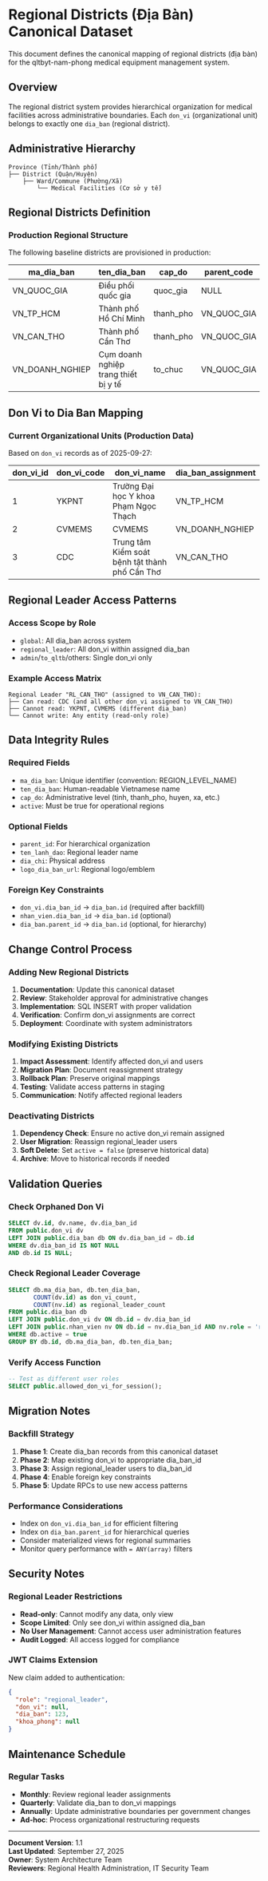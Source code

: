 # Regional Districts (Địa Bàn) Canonical Dataset

This document defines the canonical mapping of regional districts (địa bàn) for the qltbyt-nam-phong medical equipment management system.

## Overview

The regional district system provides hierarchical organization for medical facilities across administrative boundaries. Each `don_vi` (organizational unit) belongs to exactly one `dia_ban` (regional district).

## Administrative Hierarchy

```
Province (Tỉnh/Thành phố)
├── District (Quận/Huyện)  
    ├── Ward/Commune (Phường/Xã)
        └── Medical Facilities (Cơ sở y tế)
```

## Regional Districts Definition

### Production Regional Structure
The following baseline districts are provisioned in production:

| ma_dia_ban | ten_dia_ban | cap_do | parent_code | ten_lanh_dao | active |
|------------|-------------|--------|-------------|--------------|---------|
| VN_QUOC_GIA | Điều phối quốc gia | quoc_gia | NULL | Ban điều phối quốc gia | true |
| VN_TP_HCM | Thành phố Hồ Chí Minh | thanh_pho | VN_QUOC_GIA | Sở Y tế TP.HCM | true |
| VN_CAN_THO | Thành phố Cần Thơ | thanh_pho | VN_QUOC_GIA | Sở Y tế TP. Cần Thơ | true |
| VN_DOANH_NGHIEP | Cụm doanh nghiệp trang thiết bị y tế | to_chuc | VN_QUOC_GIA | Hiệp hội thiết bị y tế | true |

## Don Vi to Dia Ban Mapping

### Current Organizational Units (Production Data)
Based on `don_vi` records as of 2025-09-27:

| don_vi_id | don_vi_code | don_vi_name | dia_ban_assignment |
|-----------|-------------|-------------|-------------------|
| 1 | YKPNT | Trường Đại học Y khoa Phạm Ngọc Thạch | VN_TP_HCM |
| 2 | CVMEMS | CVMEMS | VN_DOANH_NGHIEP |
| 3 | CDC | Trung tâm Kiểm soát bệnh tật thành phố Cần Thơ | VN_CAN_THO |

## Regional Leader Access Patterns

### Access Scope by Role
- `global`: All dia_ban across system
- `regional_leader`: All don_vi within assigned dia_ban
- `admin`/`to_qltb`/others: Single don_vi only

### Example Access Matrix
```
Regional Leader "RL_CAN_THO" (assigned to VN_CAN_THO):
├── Can read: CDC (and all other don_vi assigned to VN_CAN_THO)
├── Cannot read: YKPNT, CVMEMS (different dia_ban)
└── Cannot write: Any entity (read-only role)
```

## Data Integrity Rules

### Required Fields
- `ma_dia_ban`: Unique identifier (convention: REGION_LEVEL_NAME)
- `ten_dia_ban`: Human-readable Vietnamese name
- `cap_do`: Administrative level (tinh, thanh_pho, huyen, xa, etc.)
- `active`: Must be true for operational regions

### Optional Fields  
- `parent_id`: For hierarchical organization
- `ten_lanh_dao`: Regional leader name
- `dia_chi`: Physical address
- `logo_dia_ban_url`: Regional logo/emblem

### Foreign Key Constraints
- `don_vi.dia_ban_id` → `dia_ban.id` (required after backfill)
- `nhan_vien.dia_ban_id` → `dia_ban.id` (optional)
- `dia_ban.parent_id` → `dia_ban.id` (optional, for hierarchy)

## Change Control Process

### Adding New Regional Districts
1. **Documentation**: Update this canonical dataset
2. **Review**: Stakeholder approval for administrative changes
3. **Implementation**: SQL INSERT with proper validation
4. **Verification**: Confirm don_vi assignments are correct
5. **Deployment**: Coordinate with system administrators

### Modifying Existing Districts
1. **Impact Assessment**: Identify affected don_vi and users
2. **Migration Plan**: Document reassignment strategy
3. **Rollback Plan**: Preserve original mappings
4. **Testing**: Validate access patterns in staging
5. **Communication**: Notify affected regional leaders

### Deactivating Districts
1. **Dependency Check**: Ensure no active don_vi remain assigned
2. **User Migration**: Reassign regional_leader users
3. **Soft Delete**: Set `active = false` (preserve historical data)
4. **Archive**: Move to historical records if needed

## Validation Queries

### Check Orphaned Don Vi
```sql
SELECT dv.id, dv.name, dv.dia_ban_id
FROM public.don_vi dv
LEFT JOIN public.dia_ban db ON dv.dia_ban_id = db.id
WHERE dv.dia_ban_id IS NOT NULL 
AND db.id IS NULL;
```

### Check Regional Leader Coverage
```sql
SELECT db.ma_dia_ban, db.ten_dia_ban,
       COUNT(dv.id) as don_vi_count,
       COUNT(nv.id) as regional_leader_count
FROM public.dia_ban db
LEFT JOIN public.don_vi dv ON db.id = dv.dia_ban_id
LEFT JOIN public.nhan_vien nv ON db.id = nv.dia_ban_id AND nv.role = 'regional_leader'
WHERE db.active = true
GROUP BY db.id, db.ma_dia_ban, db.ten_dia_ban;
```

### Verify Access Function
```sql
-- Test as different user roles
SELECT public.allowed_don_vi_for_session();
```

## Migration Notes

### Backfill Strategy
1. **Phase 1**: Create dia_ban records from this canonical dataset
2. **Phase 2**: Map existing don_vi to appropriate dia_ban_id
3. **Phase 3**: Assign regional_leader users to dia_ban_id
4. **Phase 4**: Enable foreign key constraints
5. **Phase 5**: Update RPCs to use new access patterns

### Performance Considerations
- Index on `don_vi.dia_ban_id` for efficient filtering
- Index on `dia_ban.parent_id` for hierarchical queries
- Consider materialized views for regional summaries
- Monitor query performance with `= ANY(array)` filters

## Security Notes

### Regional Leader Restrictions
- **Read-only**: Cannot modify any data, only view
- **Scope Limited**: Only see don_vi within assigned dia_ban
- **No User Management**: Cannot access user administration features
- **Audit Logged**: All access logged for compliance

### JWT Claims Extension
New claim added to authentication:
```json
{
  "role": "regional_leader",
  "don_vi": null,
  "dia_ban": 123,
  "khoa_phong": null
}
```

## Maintenance Schedule

### Regular Tasks
- **Monthly**: Review regional leader assignments
- **Quarterly**: Validate dia_ban to don_vi mappings  
- **Annually**: Update administrative boundaries per government changes
- **Ad-hoc**: Process organizational restructuring requests

---

**Document Version**: 1.1  
**Last Updated**: September 27, 2025  
**Owner**: System Architecture Team  
**Reviewers**: Regional Health Administration, IT Security Team
